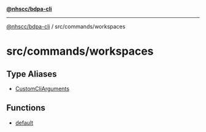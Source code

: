[**@nhscc/bdpa-cli**](../../../README.md)

***

[@nhscc/bdpa-cli](../../../README.md) / src/commands/workspaces

# src/commands/workspaces

## Type Aliases

- [CustomCliArguments](type-aliases/CustomCliArguments.md)

## Functions

- [default](functions/default.md)
